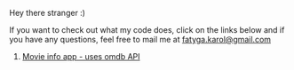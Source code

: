 Hey there stranger :)

If you want to check out what my code does, click on the links below and if you have any questions, feel free to mail me at fatyga.karol@gmail.com

1. [Movie info app - uses omdb API](https://karolef.github.io/randomApps/movie%20info%20app/index.html)
